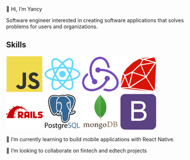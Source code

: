 👋 Hi, I’m Yancy

Software engineer interested in creating software applications that solves problems for users and organizations.

## Skills
<p float="left">
<img src="https://raw.githubusercontent.com/devicons/devicon/master/icons/javascript/javascript-original.svg" alt="JavaScript" width="100"/>
<img src="https://raw.githubusercontent.com/devicons/devicon/master/icons/react/react-original.svg" alt="React" width="100"/> <img src="https://raw.githubusercontent.com/devicons/devicon/master/icons/redux/redux-original.svg" alt="Rdux" width="100"/> <img src="https://raw.githubusercontent.com/devicons/devicon/master/icons/ruby/ruby-plain.svg" alt="Ruby" width="100"/> <img src="https://raw.githubusercontent.com/devicons/devicon/master/icons/rails/rails-plain-wordmark.svg" alt="Rails" width="100"/> <img src="https://raw.githubusercontent.com/devicons/devicon/master/icons/postgresql/postgresql-original-wordmark.svg" alt="PostgreSQL" width="100"/> <img src="https://raw.githubusercontent.com/devicons/devicon/2809b567852a4648062a2d3e7c1c531367458c0b/icons/mongodb/mongodb-original-wordmark.svg" alt="MongoDB" width="100"/> <img src="https://raw.githubusercontent.com/devicons/devicon/master/icons/bootstrap/bootstrap-plain.svg" alt="Bootstrap" width="100"/> 
</p>

🌱 I’m currently learning to build mobile applications with React Native.

💞️ I’m looking to collaborate on fintech and edtech projects




